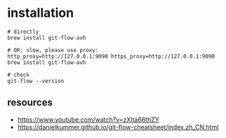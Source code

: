 # installation

```shell
# directly
brew install git-flow-avh

# OR: slow, please use proxy:
http_proxy=http://127.0.0.1:9090 https_proxy=http://127.0.0.1:9090 brew install git-flow-avh

# check
git-flow --version
```

## resources
- https://www.youtube.com/watch?v=zXlta66thZY
- https://danielkummer.github.io/git-flow-cheatsheet/index.zh_CN.html
